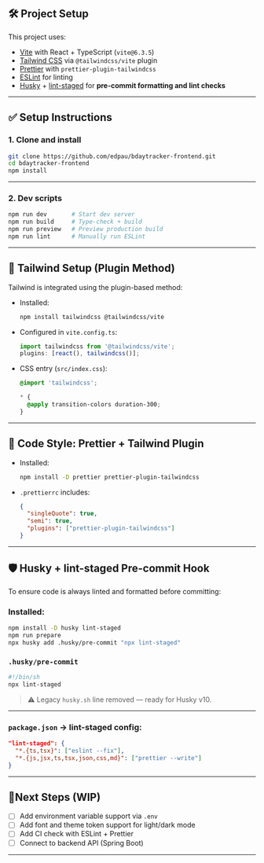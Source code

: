 ## 🛠️ Project Setup

This project uses:

- [Vite](https://vitejs.dev/) with React + TypeScript (`vite@6.3.5`)
- [Tailwind CSS](https://tailwindcss.com/) via `@tailwindcss/vite` plugin
- [Prettier](https://prettier.io/) with `prettier-plugin-tailwindcss`
- [ESLint](https://eslint.org/) for linting
- [Husky](https://typicode.github.io/husky) + [lint-staged](https://github.com/okonet/lint-staged) for **pre-commit formatting and lint checks**

---

## ✅ Setup Instructions

### 1. Clone and install

```bash
git clone https://github.com/edpau/bdaytracker-frontend.git
cd bdaytracker-frontend
npm install
```

---

### 2. Dev scripts

```bash
npm run dev       # Start dev server
npm run build     # Type-check + build
npm run preview   # Preview production build
npm run lint      # Manually run ESLint
```

---

## 🎨 Tailwind Setup (Plugin Method)

Tailwind is integrated using the plugin-based method:

- Installed:

  ```bash
  npm install tailwindcss @tailwindcss/vite
  ```

- Configured in `vite.config.ts`:

  ```ts
  import tailwindcss from '@tailwindcss/vite';
  plugins: [react(), tailwindcss()];
  ```

- CSS entry (`src/index.css`):

  ```css
  @import 'tailwindcss';

  * {
    @apply transition-colors duration-300;
  }
  ```

---

## 🧹 Code Style: Prettier + Tailwind Plugin

- Installed:

  ```bash
  npm install -D prettier prettier-plugin-tailwindcss
  ```

- `.prettierrc` includes:

  ```json
  {
    "singleQuote": true,
    "semi": true,
    "plugins": ["prettier-plugin-tailwindcss"]
  }
  ```

---

## 🛡 Husky + lint-staged Pre-commit Hook

To ensure code is always linted and formatted before committing:

### Installed:

```bash
npm install -D husky lint-staged
npm run prepare
npx husky add .husky/pre-commit "npx lint-staged"
```

### `.husky/pre-commit`

```sh
#!/bin/sh
npx lint-staged
```

> ⚠️ Legacy `husky.sh` line removed — ready for Husky v10.

---

### `package.json` → lint-staged config:

```json
"lint-staged": {
  "*.{ts,tsx}": ["eslint --fix"],
  "*.{js,jsx,ts,tsx,json,css,md}": ["prettier --write"]
}
```

---

## 🚦Next Steps (WIP)

- [ ] Add environment variable support via `.env`
- [ ] Add font and theme token support for light/dark mode
- [ ] Add CI check with ESLint + Prettier
- [ ] Connect to backend API (Spring Boot)

---
